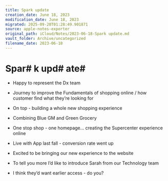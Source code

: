 ```yaml
---
title: Spark update
creation_date: June 18, 2023
modification_date: June 18, 2023
migrated: 2025-09-20T01:28:49.901871
source: apple-notes-exporter
original_path: iCloud/Notes/2023-06-18-Spark update.md
vault_folder: Archive/uncategorized
filename_date: 2023-06-18
---
```



# Spar# k upd# ate# 

- Happy to represent the Dx team
- Journey to improve the Fundamentals of shopping online / how customer find what they’re looking for 

- On top - building a whole new shopping experience
- Combining Blue GM and Green Grocery

- One stop shop - one homepage… creating the Supercenter experience online
- Live with App last fall - conversion rate went up 

- Excited to be bringing our new experience to the website

- To tell you more I’d like to introduce Sarah from our Technology team

- I think they’d want earlier access - do you?

